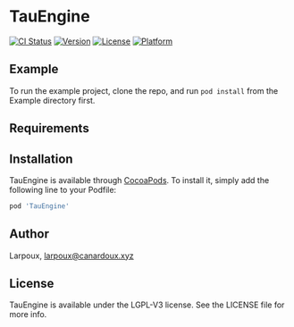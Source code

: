 # TauEngine

[![CI Status](https://img.shields.io/travis/Larpoux/TauEngine.svg?style=flat)](https://travis-ci.org/Larpoux/TauEngine)
[![Version](https://img.shields.io/cocoapods/v/TauEngine.svg?style=flat)](https://cocoapods.org/pods/TauEngine)
[![License](https://img.shields.io/cocoapods/l/TauEngine.svg?style=flat)](https://cocoapods.org/pods/TauEngine)
[![Platform](https://img.shields.io/cocoapods/p/TauEngine.svg?style=flat)](https://cocoapods.org/pods/TauEngine)

## Example

To run the example project, clone the repo, and run `pod install` from the Example directory first.

## Requirements

## Installation

TauEngine is available through [CocoaPods](https://cocoapods.org). To install
it, simply add the following line to your Podfile:

```ruby
pod 'TauEngine'
```

## Author

Larpoux, larpoux@canardoux.xyz

## License

TauEngine is available under the LGPL-V3 license. See the LICENSE file for more info.
